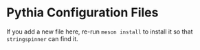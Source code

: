 # Pythia Configuration Files

If you add a new file here, re-run `meson install` to install it so that `stringspinner` can find it.
